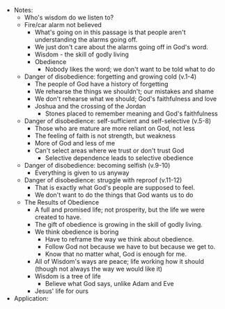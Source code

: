 - Notes:
	- Who's wisdom do we listen to?
	- Fire/car alarm not believed
		- What's going on in this passage is that people aren't understanding the alarms going off.
		- We just don't care about the alarms going off in God's word.
		- Wisdom - the skill of godly living
		- Obedience
			- Nobody likes the word; we don't want to be told what to do
	- Danger of disobedience: forgetting and growing cold (v.1-4)
		- The people of God have a history of forgetting
		- We rehearse the things we shouldn't; our mistakes and shame
		- We don't rehearse what we should; God's faithfulness and love
		- Joshua and the crossing of the Jordan
			- Stones placed to remember meaning and God's faithfulness
	- Danger of disobedience: self-sufficient and self-selective (v.5-8)
		- Those who are mature are more reliant on God, not less
		- The feeling of faith is not strength, but weakness
		- More of God and less of me
		- Can't select areas where we trust or don't trust God
			- Selective dependence leads to selective obedience
	- Danger of disobedience: becoming selfish (v.9-10)
		- Everything is given to us anyway
	- Danger of disobedience: struggle with reproof (v.11-12)
		- That is exactly what God's people are supposed to feel.
		- We don't want to do the things that God wants us to do
	- The Results of Obedience
		- A full and promised life; not prosperity, but the life we were created to have.
		- The gift of obedience is growing in the skill of godly living.
		- We think obedience is boring
			- Have to reframe the way we think about obedience.
			- Follow God not because we have to but because we get to.
			- Know that no matter what, God is enough for me.
		- All of Wisdom's ways are peace; life working how it should (though not always the way we would like it)
		- Wisdom is a tree of life
			- Believe what God says, unlike Adam and Eve
		- Jesus' life for ours
- Application: